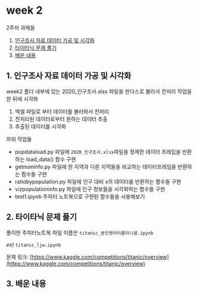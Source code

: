 # week 2

2주차 과제들

1. [인구조사 자료 데이터 가공 및 시각화](#1-인구조사-자료-데이터-가공-및-시각화)
2. [타이타닉 문제 풀기](#2-타이타닉-문제-풀기)
3. [배운 내용](#3-배운-내용)

## 1. 인구조사 자료 데이터 가공 및 시각화

week2 폴더 내부에 있는 2020_인구조사.xlsx 파일을 판다스로 불러서 전처리 작업을 한 뒤에 시각화

1. 엑셀 파일로 부터 데이터를 불러와서 전처리
2. 전처리된 데이터로부터 원하는 데이터 추출
3. 추출된 데이터를 시각화

하위 작업들

- popdataload.py 파일에 `2020_인구조사.xlsx`파일을 정제한 데이터 프레임을 반환하는 load_data() 함수 구현
- getnuminfo.py 파일에 한 지역과 다른 지역들을 비교하는 데이터프레임을 반환하는 함수들 구현
- ratiobypopulation.py 파일에 인구 대비 x의 데이터를 반환하는 함수들 구현
- vizpopulationinfo.py 파일에 인구 정보들을 시각화하는 함수들 구현
- test1.ipynb 주피터 노트북으로 구현된 함수들을 사용해보기

## 2. 타이타닉 문제 풀기

풀이한 주피터노트북 파일 이름은 `titanic_본인영어이름이니셜.ipynb`

_ex)_ `titanic_ljw.ipynb`

문제 링크: [https://www.kaggle.com/competitions/titanic/overview](https://www.kaggle.com/competitions/titanic/overview)

## 3. 배운 내용
